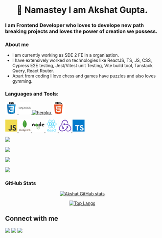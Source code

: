 
<h1 align="center"> 🙏 Namastey I am Akshat Gupta. </h1>
<h3>I am Frontend Developer who loves to develope new path breaking projects and loves the power of creation we possess. </h3>

### About me

<ul>
 <li>I am currently working as SDE 2 FE in a organiastion.</li>
<li>I have extensively worked on technologies like ReactJS, TS, JS, CSS, Cypress E2E testing, Jest/Vitest unit Testing, Vite build tool, Tanstack Query, React Router. </li>
 
<li>Apart from coding I love chess and games have puzzles and also loves gymming. </li>
</ul>

<h3 align="left">Languages and Tools:</h3>
<p align="left">
 <a href="https://www.w3schools.com/css/" target="_blank" rel="noreferrer"> <img src="https://raw.githubusercontent.com/devicons/devicon/master/icons/css3/css3-original-wordmark.svg" alt="css3" width="40" height="40"/> </a>
 <a href="https://expressjs.com" target="_blank" rel="noreferrer"> <img src="https://raw.githubusercontent.com/devicons/devicon/master/icons/express/express-original-wordmark.svg" alt="express" width="40" height="40"/> </a> 
 <a href="https://heroku.com" target="_blank" rel="noreferrer"> <img src="https://www.vectorlogo.zone/logos/heroku/heroku-icon.svg" alt="heroku" width="40" height="40"/> </a>
 <a href="https://www.w3.org/html/" target="_blank" rel="noreferrer"> <img src="https://raw.githubusercontent.com/devicons/devicon/master/icons/html5/html5-original-wordmark.svg" alt="html5" width="40" height="40"/> </a> 

 <a href="https://developer.mozilla.org/en-US/docs/Web/JavaScript" target="_blank" rel="noreferrer"> <img src="https://raw.githubusercontent.com/devicons/devicon/master/icons/javascript/javascript-original.svg" alt="javascript" width="40" height="40"/> </a>
 <a href="https://www.mongodb.com/" target="_blank" rel="noreferrer"> <img src="https://raw.githubusercontent.com/devicons/devicon/master/icons/mongodb/mongodb-original-wordmark.svg" alt="mongodb" width="40" height="40"/> </a> 
 <a href="https://nodejs.org" target="_blank" rel="noreferrer"> <img src="https://raw.githubusercontent.com/devicons/devicon/master/icons/nodejs/nodejs-original-wordmark.svg" alt="nodejs" width="40" height="40"/> </a>
 <a href="https://reactjs.org/" target="_blank" rel="noreferrer"> <img src="https://raw.githubusercontent.com/devicons/devicon/master/icons/react/react-original-wordmark.svg" alt="react" width="40" height="40"/> </a>
 <a href="https://redux.js.org" target="_blank" rel="noreferrer"> <img src="https://raw.githubusercontent.com/devicons/devicon/master/icons/redux/redux-original.svg" alt="redux" width="40" height="40"/> </a>
 <a href="https://www.typescriptlang.org/" target="_blank" rel="noreferrer"> <img src="https://raw.githubusercontent.com/devicons/devicon/master/icons/typescript/typescript-original.svg" alt="typescript" width="40" height="40"/> </a> </p>

![](https://img.shields.io/badge/React--Router--dom-696969?style=for-the-badge&logo=react&logoColor=white)

![](https://img.shields.io/badge/Git-F05032?style=for-the-badge&logo=git&logoColor=white)

![](https://img.shields.io/badge/firebase-ffca28?style=for-the-badge&logo=firebase&logoColor=black)

![](https://img.shields.io/badge/Netlify-00C7B7?style=for-the-badge&logo=netlify&logoColor=white)


### GitHub Stats
 
 <div align="center">
<!--  &hide=stars,commits,prs,issues,contribs -->
 
[![Akshat GitHub stats](https://github-readme-stats.vercel.app/api?username=Dev-AkshatGupta&hide=stars,issues,contribs)](https://github.com/anuraghazra/github-readme-stats)

 [![Top Langs](https://github-readme-stats.vercel.app/api/top-langs/?username=Dev-AkshatGupta&langs_count=4)](https://github.com/anuraghazra/github-readme-stats)


  </div>

## Connect with me
<a href="https://twitter.com/kya_yaarAkshat"><img src="https://img.shields.io/badge/Twitter-1DA1F2?style=for-the-badge&logo=twitter&logoColor=white"/></a>
<a href="https://www.linkedin.com/in/akshat-gupta-257914157/"><img src="https://img.shields.io/badge/LinkedIn-0077B5?style=for-the-badge&logo=linkedin&logoColor=white"/></a>
<a href="https://debuggerakshat.hashnode.dev/"><img src="https://img.shields.io/badge/hashnode-0077b5?style=for-the-badge&logo=hashnode&logoColor=white"/></a>
